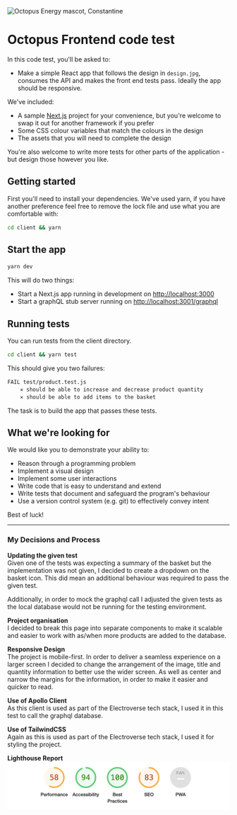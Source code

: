 <img src="https://static.octopuscdn.com/constantine/constantine.svg" alt="Octopus Energy mascot, Constantine" width="100" />

# Octopus Frontend code test

In this code test, you'll be asked to:

- Make a simple React app that follows the design in `design.jpg`, consumes the API and makes the front end tests pass. Ideally the app should be responsive.

We've included:

- A sample [Next.js](https://nextjs.org/) project for your convenience, but you're welcome to swap it out for another framework if you prefer
- Some CSS colour variables that match the colours in the design
- The assets that you will need to complete the design

You're also welcome to write more tests for other parts of the application - but design those however you like.

## Getting started

First you'll need to install your dependencies. We've used yarn, if you have another preference feel free to remove the lock file and use what you are comfortable with:

```sh
cd client && yarn
```

## Start the app

```sh
yarn dev
```

This will do two things:

- Start a Next.js app running in development on <http://localhost:3000>
- Start a graphQL stub server running on <http://localhost:3001/graphql>

## Running tests

You can run tests from the client directory.

```sh
cd client && yarn test
```

This should give you two failures:

```sh
FAIL test/product.test.js
    ✕ should be able to increase and decrease product quantity
    ✕ should be able to add items to the basket
```

The task is to build the app that passes these tests.

## What we're looking for

We would like you to demonstrate your ability to:

- Reason through a programming problem
- Implement a visual design
- Implement some user interactions
- Write code that is easy to understand and extend
- Write tests that document and safeguard the program's behaviour
- Use a version control system (e.g. git) to effectively convey intent

Best of luck!

---

### My Decisions and Process

**Updating the given test** <br>
Given one of the tests was expecting a summary of the basket but the implementation was not given, I decided to create a dropdown on the basket icon. This did mean an additional behaviour was required to pass the given test.

Additionally, in order to mock the graphql call I adjusted the given tests as the local database would not be running for the testing environment.

**Project organisation** <br>
I decided to break this page into separate components to make it scalable and easier to work with as/when more products are added to the database.

**Responsive Design** <br>
The project is mobile-first. In order to deliver a seamless experience on a larger screen I decided to change the arrangement of the image, title and quantity information to better use the wider screen. As well as center and narrow the margins for the information, in order to make it easier and quicker to read.

**Use of Apollo Client** <br>
As this client is used as part of the Electroverse tech stack, I used it in this test to call the graphql database.

**Use of TailwindCSS** <br>
Again as this is used as part of the Electroverse tech stack, I used it for styling the project.

**Lighthouse Report** <br>
![Lighthouse report](/client/public/lighthouse-report-aug23.png)
